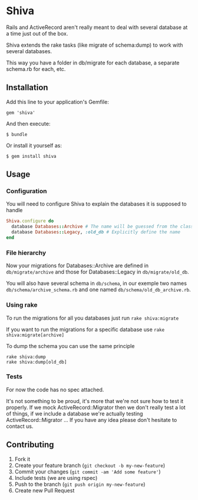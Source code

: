# Shiva

Rails and ActiveRecord aren't really meant to deal with several database at a time just out of the box.

Shiva extends the rake tasks (like migrate of schema:dump) to work with several databases.

This way you have a folder in db/migrate for each database, a separate schema.rb for each, etc.

## Installation

Add this line to your application's Gemfile:

    gem 'shiva'

And then execute:

    $ bundle

Or install it yourself as:

    $ gem install shiva

## Usage

### Configuration

You will need to configure Shiva to explain the databases it is supposed to handle

```ruby
Shiva.configure do
  database Databases::Archive # The name will be guessed from the class_name, archive here
  database Databases::Legacy, :old_db # Explicitly define the name
end
```

### File hierarchy

Now your migrations for Databases::Archive are defined in ```db/migrate/archive``` and those for Databases::Legacy in ```db/migrate/old_db```.

You will also have several schema in ```db/schema```, in our exemple two names ```db/schema/archive_schema.rb``` and one named ```db/schema/old_db_archive.rb```.

### Using rake

To run the migrations for all you databases just run
```rake shiva:migrate```

If you want to run the migrations for a specific database use
```rake shiva:migrate[archive]```

To dump the schema you can use the same principle
```
rake shiva:dump
rake shiva:dump[old_db]
```

### Tests

For now the code has no spec attached.

It's not something to be proud, it's more that we're not sure how to test it properly.
If we mock ActiveRecord::Migrator then we don't really test a lot of things, if we include a database we're actually testing ActiveRecord::Migrator ...
If you have any idea please don't hesitate to contact us.

## Contributing

1. Fork it
2. Create your feature branch (`git checkout -b my-new-feature`)
3. Commit your changes (`git commit -am 'Add some feature'`)
4. Include tests (we are using rspec)
5. Push to the branch (`git push origin my-new-feature`)
6. Create new Pull Request
